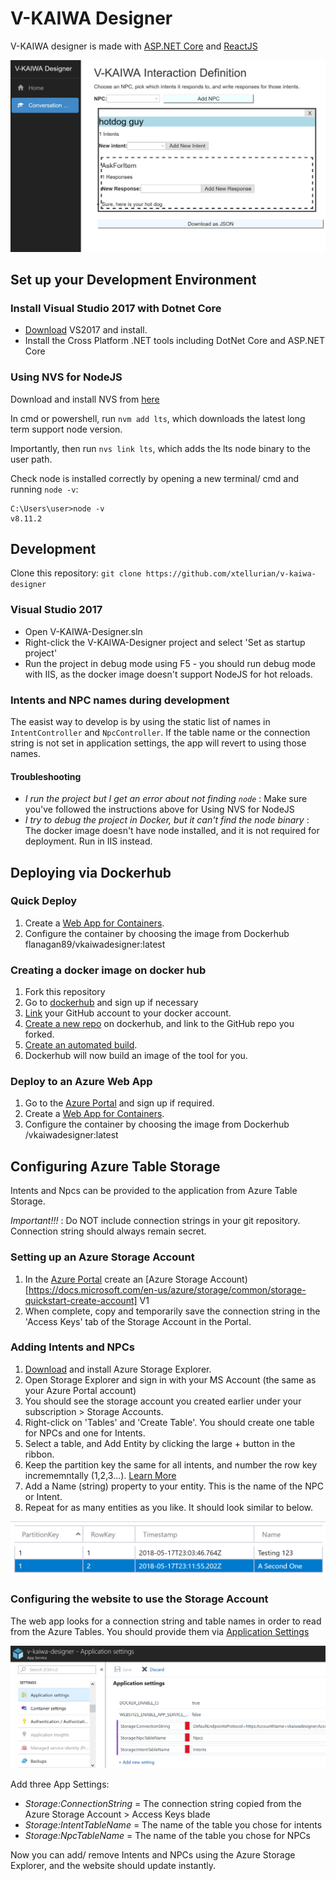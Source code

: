 # V-KAIWA Designer

V-KAIWA designer is made with [ASP.NET Core](https://docs.microsoft.com/en-us/aspnet/core/) and [ReactJS](https://reactjs.org/)

![A screenshot of V-KAIWA Designer](images/designer_screenshot.png)

## Set up your Development Environment

### Install Visual Studio 2017 with Dotnet Core

 - [Download](https://docs.microsoft.com/en-us/visualstudio/install/install-visual-studio) VS2017 and install.
 - Install the Cross Platform .NET tools including DotNet Core and ASP.NET Core

### Using NVS for NodeJS

Download and install NVS from [here](https://github.com/jasongin/nvs/)

In cmd or powershell, run `nvm add lts`, which downloads the latest long term support node version.

Importantly, then run `nvs link lts`, which adds the lts node binary to the user path.

Check node is installed correctly by opening a new terminal/ cmd and running `node -v`:


```
C:\Users\user>node -v
v8.11.2
```

## Development

Clone this repository: `git clone https://github.com/xtellurian/v-kaiwa-designer`

### Visual Studio 2017

 - Open V-KAIWA-Designer.sln
 - Right-click the V-KAIWA-Designer project and select 'Set as startup project'
 - Run the project in debug mode using F5 - you should run debug mode with IIS, as the docker image doesn't support NodeJS for hot reloads.


### Intents and NPC names during development

The easist way to develop is by using the static list of names in `IntentController` and `NpcController`. If the table name or the connection string is not set in application settings, the app will revert to using those names.
 
#### Troubleshooting

 - *I run the project but I get an error about not finding `node`* : Make sure you've followed the instructions above for Using NVS for NodeJS
 - *I try to debug the project in Docker, but it can't find the node binary* : The docker image doesn't have node installed, and it is not required for deployment. Run in IIS instead.


## Deploying via Dockerhub

### Quick Deploy

1. Create a [Web App for Containers](https://docs.microsoft.com/en-us/azure/app-service/containers/tutorial-custom-docker-image).
2. Configure the container by choosing the image from Dockerhub flanagan89/vkaiwadesigner:latest

### Creating a docker image on docker hub

1. Fork this repository
2. Go to [dockerhub](https://cloud.docker.com) and sign up if necessary
3. [Link](https://docs.docker.com/docker-hub/github/) your GitHub account to your docker account. 
4. [Create a new repo](https://docs.docker.com/docker-hub/repos/) on dockerhub, and link to the GitHub repo you forked.
5. [Create an automated build](https://docs.docker.com/docker-hub/github/#creating-an-automated-build).
6. Dockerhub will now build an image of the tool for you.

### Deploy to an Azure Web App

1. Go to the [Azure Portal](https://portal.azure.com) and sign up if required.
2. Create a [Web App for Containers](https://docs.microsoft.com/en-us/azure/app-service/containers/tutorial-custom-docker-image).
3. Configure the container by choosing the image from Dockerhub <your-docker-username>/vkaiwadesigner:latest


## Configuring Azure Table Storage

Intents and Npcs can be provided to the application from Azure Table Storage. 

*Important!!!* : Do NOT include connection strings in your git repository. Connection string should always remain secret.  

### Setting up an Azure Storage Account

 1. In the [Azure Portal](https://portal.azure.com) create an [Azure Storage Account)[https://docs.microsoft.com/en-us/azure/storage/common/storage-quickstart-create-account] V1
 2. When complete, copy and temporarily save the connection string in the 'Access Keys' tab of the Storage Account in the Portal.

### Adding Intents and NPCs

 1. [Download](https://azure.microsoft.com/en-gb/features/storage-explorer/) and install Azure Storage Explorer.
 2. Open Storage Explorer and sign in with your MS Account (the same as your Azure Portal account)
 3. You should see the storage account you created earlier under your subscription > Storage Accounts.
 3. Right-click on 'Tables' and 'Create Table'. You should create one table for NPCs and one for Intents.
 4. Select a table, and Add Entity by clicking the large + button in the ribbon.
 5. Keep the partition key the same for all intents, and number the row key incrememntally (1,2,3...). [Learn More](https://docs.microsoft.com/en-us/rest/api/storageservices/understanding-the-table-service-data-model) 
 6. Add a Name (string) property to your entity. This is the name of the NPC or Intent. 
 7. Repeat for as many entities as you like. It should look similar to below.

![A screenshot of Azure Storage Explorer showing the data model](images/storage-explorer-screenshot.png)

### Configuring the website to use the Storage Account

The web app looks for a connection string and table names in order to read from the Azure Tables. You should provide them via [Application Settings](https://docs.microsoft.com/en-us/azure/app-service/web-sites-configure)

![Screenshot of Azure Portal Application Settings](images/azure-appsettings-screenshot.png)

Add three App Settings:

 - *Storage:ConnectionString* = The connection string copied from the Azure Storage Account > Access Keys blade
 - *Storage:IntentTableName* = The name of the table you chose for intents
 - *Storage:NpcTableName* = The name of the table you chose for NPCs

Now you can add/ remove Intents and NPCs using the Azure Storage Explorer, and the website should update instantly.

